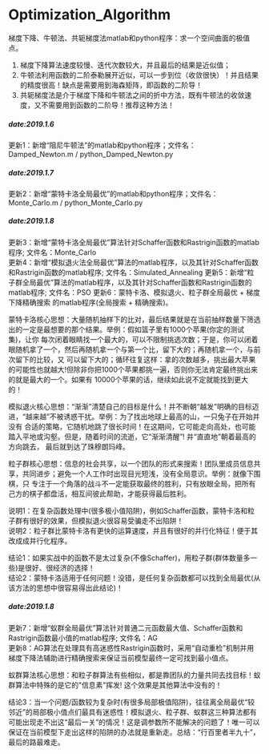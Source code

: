 # Optimization_Algorithm
梯度下降、牛顿法、共轭梯度法matlab和python程序：求一个空间曲面的极值点。

1. 梯度下降算法速度较慢、迭代次数较大，并且最后的结果是近似值；
2. 牛顿法利用函数的二阶泰勒展开近似，可以一步到位（收敛很快）！并且结果的精度很高！缺点是需要用到海森矩阵，即函数的二阶导！
3. 共轭梯度法是介于梯度下降和牛顿法之间的折中方法，既有牛顿法的收敛速度，又不需要用到函数的二阶导！推荐这种方法！

##### date:2019.1.6 #####
更新1：新增“阻尼牛顿法”的matlab和python程序；文件名：Damped_Newton.m / python_Damped_Newton.py 

##### date:2019.1.7 #####
更新2：新增“蒙特卡洛全局最优”的matlab和python程序；文件名：Monte_Carlo.m / python_Monte_Carlo.py

##### date:2019.1.8 #####
更新3：新增“蒙特卡洛全局最优”算法针对Schaffer函数和Rastrigin函数的matlab程序;  文件名：Monte_Carlo       
更新4：新增“模拟退火法全局最优”算法的matlab程序，以及其针对Schaffer函数和Rastrigin函数的matlab程序;  文件名：Simulated_Annealing
更新5：新增“粒子群全局最优”算法的matlab程序，以及其针对Schaffer函数和Rastrigin函数的matlab程序;   文件名：PSO
更新6：蒙特卡洛、模拟退火、粒子群全局最优 + 梯度下降精确搜索 的matlab程序(全局搜索 + 精确搜索)。

蒙特卡洛核心思想：大量随机抽样下的比对，最后结果就是在当前抽样数量下筛选出的一定是最想要的那个结果。举例：假如篮子里有1000个苹果(你定的测试集)，让你
每次闭着眼睛找一个最大的，可以不限制挑选次数；于是，你可以闭着眼随机拿了一个，然后再随机拿一个与第一个比，留下大的；再随机拿一个，与前次留下的比较，又
可以留下大的；循环往复这样：拿的次数越多，挑出最大苹果的可能性也就越大!但除非你把1000个苹果都挑一遍，否则你无法肯定最终挑出来的就是最大的一个。如果有
10000个苹果的话，继续如此说不定就能找到更大的！       

模拟退火核心思想：“渐渐”清楚自己的目标是什么！并不断朝“越发”明确的目标迈进，“越来越”不被诱惑干扰。举例：为了找出地球上最高的山，一只兔子在开始并没有
合适的策略，它随机地跳了很长时间！在这期间，它可能走向高处，也可能踏入平地或沟壑。但是，随着时间的流逝，它“渐渐清醒”! 并“直直地”朝着最高的方向跳去，
最后就到达了珠穆朗玛峰。        

粒子群核心思想：信息的社会共享，以一个团队的形式来搜索！团队里成员信息共享，共同进步；避免一个人工作时出现目光短浅，没有全局意识。举例：就像下围棋，只
专注于一个角落的战斗不一定能获取最终的胜利，只有放眼全局，把所有己方的棋子都盘活，相互间彼此帮助，才能获得最后胜利。    

说明1：在复杂函数处理中(很多极小值陷阱)，例如Schaffer函数，蒙特卡洛和粒子群有很好的效果，但模拟退火很容易受骗走不出陷阱！    
说明2：粒子群比蒙特卡洛有更快的运算速度，并且有很好的并行化特征！便于其改成成并行化程序。      

结论1：如果实战中的函数不是太过复杂(不像Schaffer)，用粒子群(群体数量多一些)是很好、很经济的选择！     
结论2：蒙特卡洛适用于任何问题！没错，是任何复杂函数都可以找到全局最优(从该方法的思想中很容易得出此结论)！

##### date:2019.1.8 #####    
更新7：新增“蚁群全局最优”算法针对普通二元函数最大值、Schaffer函数和Rastrigin函数最小值的matlab程序; 文件名：AG    
更新8：AG算法在处理具有高迷惑性Rastrigin函数时，采用“自动重检”机制并用梯度下降法辅助进行精确搜索来保证当前模型最终一定可找到最小值点。     

蚁群算法核心思想：和粒子群算法有些相似，都是靠团队的力量共同去找目标！蚁群算法中特殊的是它的"信息素"挥发! 这个效果是其他算法中没有的！    

结论3：当一个问题/函数较为复杂时(有很多局部极值陷阱)，往往离全局最优“较邻近”的局部极小值点们最具有迷惑性！模拟退火、粒子群、蚁群这三种算法都有可能出现走不出这“最后一关”的情况！这是调参数所不能解决的问题了！唯一可以保证在当前模型下走出这样的陷阱的办法就是重新走。总结：“行百里者半九十”，最后的路最难走。
